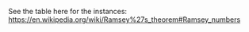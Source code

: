 See the table here for the instances: https://en.wikipedia.org/wiki/Ramsey%27s_theorem#Ramsey_numbers
